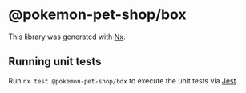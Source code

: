 # @pokemon-pet-shop/box

This library was generated with [Nx](https://nx.dev).

## Running unit tests

Run `nx test @pokemon-pet-shop/box` to execute the unit tests via [Jest](https://jestjs.io).
